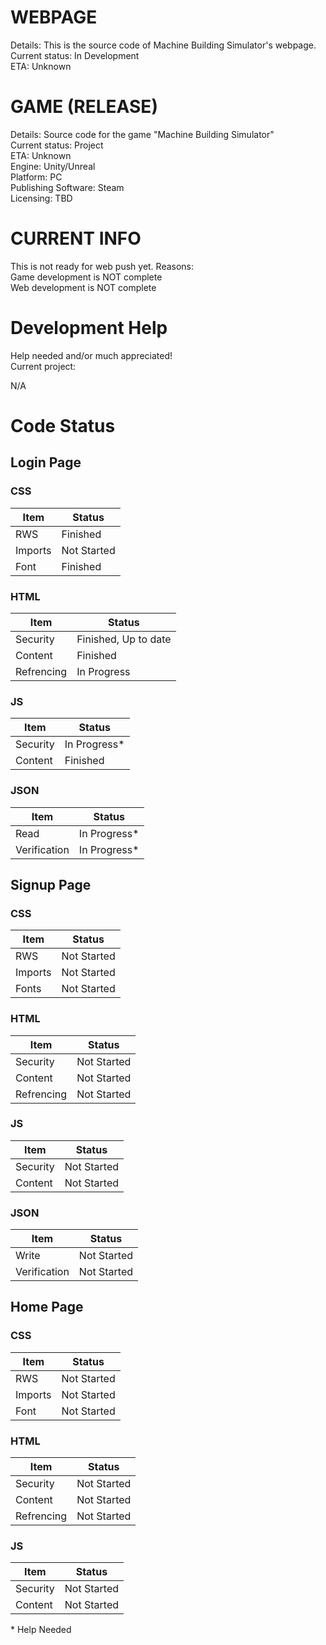 # WEBPAGE
  Details: This is the source code of Machine Building Simulator's webpage.  
  Current status: In Development  
  ETA: Unknown  
# GAME (RELEASE)
  Details: Source code for the game "Machine Building Simulator"  
	Current status: Project  
  ETA: Unknown  
  Engine: Unity/Unreal  
  Platform: PC  
  Publishing Software: Steam  
  Licensing: TBD  
# CURRENT INFO
  This is not ready for web push yet. Reasons:  
  Game development is NOT complete  
  Web development is NOT complete
# Development Help
Help needed and/or much appreciated!  
Current project:

N/A

# Code Status
## Login Page
### CSS

Item | Status
------------ | -------------
RWS | Finished
Imports | Not Started
Font | Finished

### HTML

Item | Status
------------ | -------------
Security | Finished, Up to date
Content | Finished
Refrencing | In Progress

### JS

Item | Status
------------ | -------------
Security | In Progress\*
Content  | Finished 

### JSON

Item | Status
------------ | -------------
Read | In Progress\*
Verification | In Progress\*

## Signup Page
### CSS

Item | Status
------------ | -------------
RWS | Not Started
Imports | Not Started
Fonts | Not Started

### HTML

Item | Status
------------ | -------------
Security | Not Started
Content | Not Started
Refrencing | Not Started

### JS

Item | Status
------------ | -------------
Security | Not Started
Content  | Not Started

### JSON

Item | Status
------------ | -------------
Write | Not Started
Verification | Not Started

## Home Page
### CSS

Item | Status
------------ | -------------
RWS | Not Started
Imports | Not Started
Font | Not Started

### HTML

Item | Status
------------ | -------------
Security | Not Started
Content | Not Started
Refrencing | Not Started

### JS

Item | Status
------------ | -------------
Security | Not Started
Content  | Not Started

\* Help Needed
